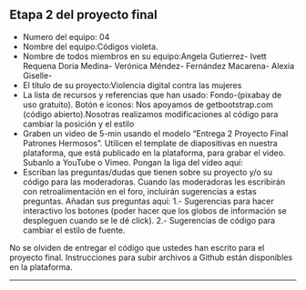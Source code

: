 ## Etapa 2 del proyecto final

- Numero del equipo: 04
- Nombre del equipo:Códigos violeta.
- Nombre de todos miembros en su equipo:Angela Gutierrez- Ivett Requena Doria Medina- Verónica Méndez- Fernández Macarena- Alexia Giselle-
- El título de su proyecto:Violencia digital contra las mujeres
- La lista de recursos y referencias que han usado: Fondo-(pixabay de uso gratuito). Botón e iconos: Nos apoyamos de getbootstrap.com (código abierto).Nosotras realizamos modificaciones al código para cambiar la posición y el estilo
- Graben un video de 5-min usando el modelo “Entrega 2 Proyecto Final Patrones Hermosos”. Utilicen el template de diapositivas en nuestra plataforma, que está publicado en la plataforma, para grabar el video. Subanlo a YouTube o Vimeo. Pongan la liga del vídeo aquí: 
- Escriban las preguntas/dudas que tienen sobre su proyecto y/o su código para las moderadoras. Cuando las moderadoras les escribirán con retroalimentación en el foro, incluirán sugerencias a estas preguntas. Añadan sus preguntas aquí: 1.- Sugerencias para hacer interactivo los botones (poder hacer que los globos de información se despleguen cuando se le dé click). 2.- Sugerencias de código para cambiar el estilo de fuente. 

No se olviden de entregar el código que ustedes han escrito para el proyecto final. Instrucciones para subir archivos a Github están disponibles en la plataforma.
*****
